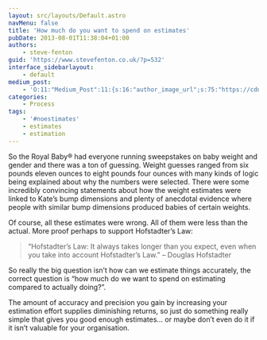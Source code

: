 ```yaml
---
layout: src/layouts/Default.astro
navMenu: false
title: 'How much do you want to spend on estimates'
pubDate: 2013-08-01T11:38:04+01:00
authors:
    - steve-fenton
guid: 'https://www.stevefenton.co.uk/?p=532'
interface_sidebarlayout:
    - default
medium_post:
    - 'O:11:"Medium_Post":11:{s:16:"author_image_url";s:75:"https://cdn-images-1.medium.com/fit/c/400/400/1*eXkhfEuF41g5W_xnc_ydLA.jpeg";s:10:"author_url";s:38:"https://medium.com/@steve.fenton.co.uk";s:11:"byline_name";N;s:12:"byline_email";N;s:10:"cross_link";s:3:"yes";s:2:"id";s:10:"faa97b6148";s:21:"follower_notification";s:3:"yes";s:7:"license";s:19:"all-rights-reserved";s:14:"publication_id";s:2:"-1";s:6:"status";s:5:"draft";s:3:"url";s:49:"https://medium.com/@steve.fenton.co.uk/faa97b6148";}'
categories:
    - Process
tags:
    - '#noestimates'
    - estimates
    - estimation
---
```


So the Royal Baby® had everyone running sweepstakes on baby weight and gender and there was a ton of guessing. Weight guesses ranged from six pounds eleven ounces to eight pounds four ounces with many kinds of logic being explained about why the numbers were selected. There were some incredibly convincing statements about how the weight estimates were linked to Kate’s bump dimensions and plenty of anecdotal evidence where people with similar bump dimensions produced babies of certain weights.

Of course, all these estimates were wrong. All of them were less than the actual. More proof perhaps to support Hofstadter’s Law:

> “Hofstadter’s Law: It always takes longer than you expect, even when you take into account Hofstadter’s Law.” – Douglas Hofstadter

So really the big question isn’t how can we estimate things accurately, the correct question is “how much do we want to spend on estimating compared to actually doing?”.

The amount of accuracy and precision you gain by increasing your estimation effort supplies diminishing returns, so just do something really simple that gives you good enough estimates… or maybe don’t even do it if it isn’t valuable for your organisation.